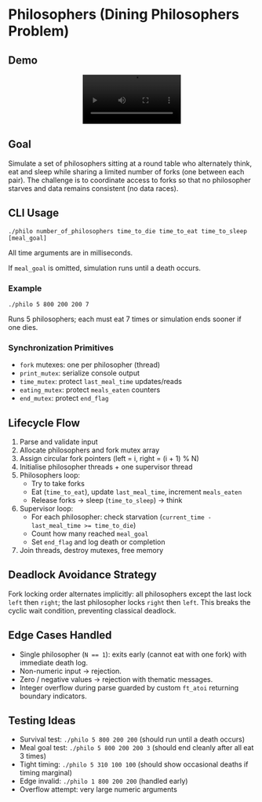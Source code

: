 # Philosophers (Dining Philosophers Problem)

## Demo

<div align="center">
  <video  width="200" src="https://github.com/user-attachments/assets/3e6066be-8dc0-4c1d-bc24-f0eddd188612" autoplay />
</div>

## Goal

Simulate a set of philosophers sitting at a round table who alternately think, eat and sleep while sharing a limited number of forks (one between each pair). The challenge is to coordinate access to forks so that no philosopher starves and data remains consistent (no data races).

## CLI Usage
```
./philo number_of_philosophers time_to_die time_to_eat time_to_sleep [meal_goal]
```
All time arguments are in milliseconds.

If `meal_goal` is omitted, simulation runs until a death occurs.

### Example
```
./philo 5 800 200 200 7
```
Runs 5 philosophers; each must eat 7 times or simulation ends sooner if one dies.

### Synchronization Primitives
- `fork` mutexes: one per philosopher (thread)
- `print_mutex`: serialize console output
- `time_mutex`: protect `last_meal_time` updates/reads
- `eating_mutex`: protect `meals_eaten` counters
- `end_mutex`: protect `end_flag`

## Lifecycle Flow
1. Parse and validate input
2. Allocate philosophers and fork mutex array
3. Assign circular fork pointers (left = i, right = (i + 1) % N)
4. Initialise philosopher threads + one supervisor thread
5. Philosophers loop:
   - Try to take forks
   - Eat (`time_to_eat`), update `last_meal_time`, increment `meals_eaten`
   - Release forks → sleep (`time_to_sleep`) → think
6. Supervisor loop:
   - For each philosopher: check starvation (`current_time - last_meal_time >= time_to_die`)
   - Count how many reached `meal_goal`
   - Set `end_flag` and log death or completion
7. Join threads, destroy mutexes, free memory

## Deadlock Avoidance Strategy
Fork locking order alternates implicitly: all philosophers except the last lock `left` then `right`; the last philosopher locks `right` then `left`. This breaks the cyclic wait condition, preventing classical deadlock.

## Edge Cases Handled
- Single philosopher (`N == 1`): exits early (cannot eat with one fork) with immediate death log.
- Non-numeric input → rejection.
- Zero / negative values → rejection with thematic messages.
- Integer overflow during parse guarded by custom `ft_atoi` returning boundary indicators.

## Testing Ideas
- Survival test: `./philo 5 800 200 200` (should run until a death occurs)
- Meal goal test: `./philo 5 800 200 200 3` (should end cleanly after all eat 3 times)
- Tight timing: `./philo 5 310 100 100` (should show occasional deaths if timing marginal)
- Edge invalid: `./philo 1 800 200 200` (handled early)
- Overflow attempt: very large numeric arguments

